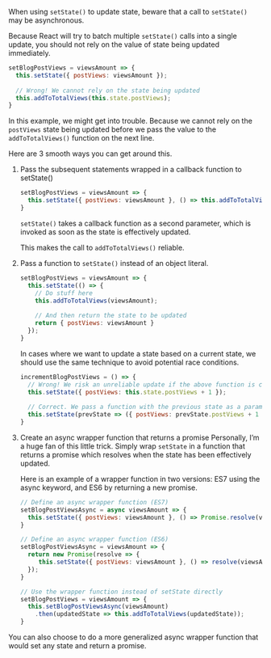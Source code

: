 When using `setState()` to update state, beware that a call to `setState()` may be asynchronous.

Because React will try to batch multiple `setState()` calls into a single update, you should not rely on the value of state being updated immediately.

```javascript
setBlogPostViews = viewsAmount => {
  this.setState({ postViews: viewsAmount });
  
  // Wrong! We cannot rely on the state being updated
  this.addToTotalViews(this.state.postViews);
}
```

In this example, we might get into trouble. Because we cannot rely on the `postViews` state being updated before we pass the value to the `addToTotalViews()` function on the next line.

Here are 3 smooth ways you can get around this.

1. Pass the subsequent statements wrapped in a callback function to setState()
    
    ```javascript
    setBlogPostViews = viewsAmount => {
      this.setState({ postViews: viewsAmount }, () => this.addToTotalViews(this.state.postViews));
    }
    ```
    
    `setState()` takes a callback function as a second parameter, which is invoked as soon as the state is effectively updated.
    
    This makes the call to `addToTotalViews()` reliable.

2. Pass a function to `setState()` instead of an object literal.

    ```javascript
    setBlogPostViews = viewsAmount => {
      this.setState(() => {
        // Do stuff here
        this.addToTotalViews(viewsAmount);
        
        // And then return the state to be updated
        return { postViews: viewsAmount }
      });
    }
    ```
    
    In cases where we want to update a state based on a current state, we should use the same technique to avoid potential race conditions.
    
    ```javascript
    incrementBlogPostViews = () => {
      // Wrong! We risk an unreliable update if the above function is called from different places concurrently
      this.setState({ postViews: this.state.postViews + 1 });
      
      // Correct. We pass a function with the previous state as a parameter to setState()
      this.setState(prevState => ({ postViews: prevState.postViews + 1 }));
    }
    ```

3. Create an async wrapper function that returns a promise
    Personally, I’m a huge fan of this little trick.
    Simply wrap `setState` in a function that returns a promise which resolves when the state has been effectively updated.
    
    Here is an example of a wrapper function in two versions: ES7 using the async keyword, and ES6 by returning a new promise.
    
    ````javascript
    // Define an async wrapper function (ES7)
    setBlogPostViewsAsync = async viewsAmount => {
      this.setState({ postViews: viewsAmount }, () => Promise.resolve(viewsAmount));
    }
    
    // Define an async wrapper function (ES6)
    setBlogPostViewsAsync = viewsAmount => {
      return new Promise(resolve => {
         this.setState({ postViews: viewsAmount }, () => resolve(viewsAmount));
      });  
    }
    
    // Use the wrapper function instead of setState directly
    setBlogPostViews = viewsAmount => {
      this.setBlogPostViewsAsync(viewsAmount)
        .then(updatedState => this.addToTotalViews(updatedState));
    }
    ````
    
You can also choose to do a more generalized async wrapper function that would set any state and return a promise.


